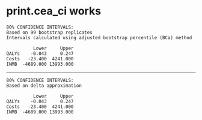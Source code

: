 # print.cea_ci works

    80% CONFIDENCE INTERVALS:
    Based on 99 bootstrap replicates
    Intervals calculated using adjusted bootstrap percentile (BCa) method
    
              Lower     Upper
    QALYs    -0.043     0.247
    Costs   -23.400  4241.000
    INMB  -4689.000 13993.000

---

    80% CONFIDENCE INTERVALS:
    Based on delta approximation
    
              Lower     Upper
    QALYs    -0.043     0.247
    Costs   -23.400  4241.000
    INMB  -4689.000 13993.000

